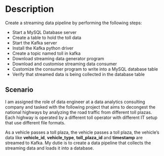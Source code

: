 # Description 
Create a streaming data pipeline by performing the following steps:

* Start a MySQL Database server
* Create a table to hold the toll data
* Start the Kafka server
* Install the Kafka python driver
* Create a topic named toll in kafka
* Download streaming data generator program
* Download and customise streaming data consumer
* Customize the consumer program to write into a MySQL database table
* Verify that streamed data is being collected in the database table

## Scenario 
I am assigned the role of data engineer at a data analytics consulting company and tasked with the following project that aims to decongest the national highways by analyzing the road traffic from different toll plazas. Each highway is operated by a different toll operator with different IT setup that use different file formats.

As a vehicle passes a toll plaza, the vehicle passes a toll plaza, the vehicle’s data like **vehicle_id**, **vehicle_type**, **toll_plaza_id** and **timestamp** are streamed to Kafka.
My dutie is to create a data pipeline that collects the streaming data and loads it into a database. 

